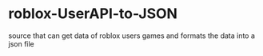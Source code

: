 # roblox-UserAPI-to-JSON
source that can get data of roblox users games and formats the data into a json file
